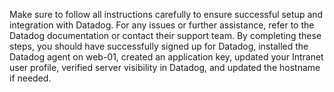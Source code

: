 Make sure to follow all instructions carefully to ensure successful setup and integration with Datadog.
For any issues or further assistance, refer to the Datadog documentation or contact their support team.
By completing these steps, you should have successfully signed up for Datadog, installed the Datadog agent on web-01, created an application key, updated your Intranet user profile, verified server visibility in Datadog, and updated the hostname if needed.
